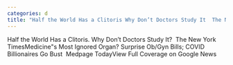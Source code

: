 ```yaml
---
categories: d
title: "Half the World Has a Clitoris Why Don’t Doctors Study It  The New York Times"
---
```

Half the World Has a Clitoris. Why Don’t Doctors Study It?&nbsp;&nbsp;The New York TimesMedicine"s Most Ignored Organ? Surprise Ob/Gyn Bills; COVID Billionaires Go Bust&nbsp;&nbsp;Medpage TodayView Full Coverage on Google News